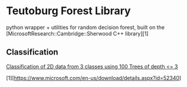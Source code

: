 # Teutoburg Forest Library
python wrapper + utilities for random decision forest, built on the [MicrosoftResearch::Cambridge::Sherwood C++ library][1]


## Classification

[Classification of 2D data from 3 classes using 100 Trees of depth <= 3](demo_classify.png)


[1][https://www.microsoft.com/en-us/download/details.aspx?id=52340]
